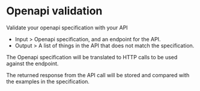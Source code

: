 # Openapi validation
Validate your openapi specification with your API

* Input > Openapi specification, and an endpoint for the API.
* Output > A list of things in the API that does not match the specification.

The Openapi specification will be translated to HTTP calls to be used against the endpoint.

The returned response from the API call will be stored and compared with the examples in the specification.
